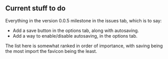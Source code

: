 <h2>Current stuff to do</h2>

Everything in the version 0.0.5 milestone in the issues tab, which is to say:
* Add a save button in the options tab, along with autosaving.
* Add a way to enable/disable autosaving, in the options tab.

The list here is somewhat ranked in order of importance, with saving being the most import the favicon being the least.

